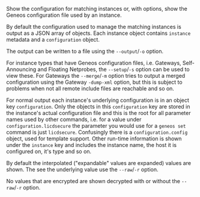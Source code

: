 Show the configuration for matching instances or, with options, show the
Geneos configuration file used by an instance.

By default the configuration used to manage the matching instances is
output as a JSON array of objects. Each instance object contains
`instance` metadata and a `configuration` object.

The output can be written to a file using the `--output`/`-o` option.

For instance types that have Geneos configuration files, i.e. Gateways,
Self-Announcing and Floating Netprobes, the `--setup`/`-s` option can be
used to view these. For Gateways the `--merge`/`-m` option tries to
output a merged configuration using the Gateway `-dump-xml` option, but
this is subject to problems when not all remote include files are
reachable and so on.

For normal output each instance's underlying configuration is in an
object key `configuration`. Only the objects in this `configuration` key
are stored in the instance's actual configuration file and this is the
root for all parameter names used by other commands, i.e. for a value
under `configuration.licdsecure` the parameter you would use for a
`geneos set` command is just `licdsecure`. Confusingly there is a
`configuration.config` object, used for template support. Other run-time
information is shown under the `instance` key and includes the instance
name, the host it is configured on, it's type and so on.

By default the interpolated ("expandable" values are expanded) values
are shown. The see the underlying value use the `--raw`/`-r` option.

No values that are encrypted are shown decrypted with or without the
`--raw`/`-r` option.